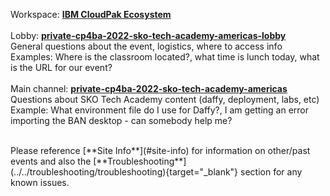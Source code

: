 

Workspace: <a href="http://ibm-cloudpak-partners.slack.com" target="_blank">**IBM CloudPak Ecosystem**</a>  
<br>
Lobby: <a href="https://ibm-cloudpak-partners.slack.com/archives/C03H2NQVC0Y" target="_blank">**private-cp4ba-2022-sko-tech-academy-americas-lobby**</a>  
General questions about the event, logistics, where to access info  
Examples: Where is the classroom located?, what time is lunch today, what is the URL for our event?  
<br>
Main channel: <a href="https://ibm-cloudpak-partners.slack.com/archives/C03HMC19JQ6" target="_blank">**private-cp4ba-2022-sko-tech-academy-americas**</a>  
Questions about SKO Tech Academy content (daffy, deployment, labs, etc)  
Example: What environment file do I use for Daffy?, I am getting an error importing the BAN desktop - can somebody help me?
<br>

<br>
Please reference [**Site Info**](#site-info) for information on other/past events and also the [**Troubleshooting**](../../troubleshooting/troubleshooting){target="_blank"} section for any known issues.  
